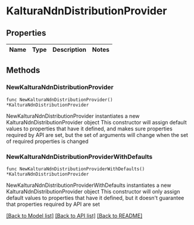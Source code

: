# KalturaNdnDistributionProvider

## Properties

Name | Type | Description | Notes
------------ | ------------- | ------------- | -------------

## Methods

### NewKalturaNdnDistributionProvider

`func NewKalturaNdnDistributionProvider() *KalturaNdnDistributionProvider`

NewKalturaNdnDistributionProvider instantiates a new KalturaNdnDistributionProvider object
This constructor will assign default values to properties that have it defined,
and makes sure properties required by API are set, but the set of arguments
will change when the set of required properties is changed

### NewKalturaNdnDistributionProviderWithDefaults

`func NewKalturaNdnDistributionProviderWithDefaults() *KalturaNdnDistributionProvider`

NewKalturaNdnDistributionProviderWithDefaults instantiates a new KalturaNdnDistributionProvider object
This constructor will only assign default values to properties that have it defined,
but it doesn't guarantee that properties required by API are set


[[Back to Model list]](../README.md#documentation-for-models) [[Back to API list]](../README.md#documentation-for-api-endpoints) [[Back to README]](../README.md)


